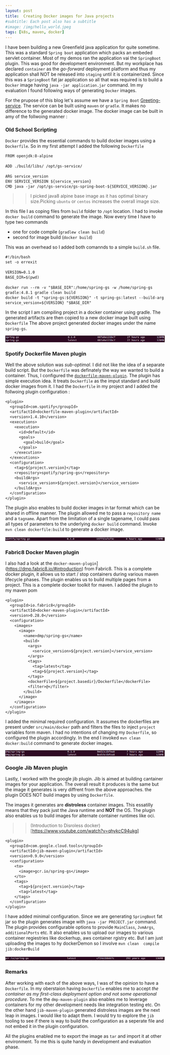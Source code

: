 ```yaml
---
layout: post
title:  Creating Docker images for Java projects
#subtitle: Each post also has a subtitle
#image: /img/hello_world.jpeg
tags: [k8s, maven, docker]
---
```

I have been building a new Greenfield java application for quite sometime. This was a standard `Spring boot` application which packs an embeded servlet container. Most of my demos ran the application vai the `SpringBoot` plugin. This was good for development environment. But my workplace has declared `container` as the *go-forward* deployment platform and thus my application shall NOT be released into `staging` until it is containerized. Since this was a `SpringBoot` fat jar application so all that was required is to build a `Docker` image having `java -jar application.jar` command. Im my evaluation I found following ways of generating `Docker` images.

For the prupose of this blog let's assume we have a `Spring Boot` [Greeting-service](https://spring.io/guides/gs/rest-service/). The service can be built using `maven` or `gradle`. It makes no difference to the generated docker image. The docker image can be built in amy of the follwoing manner :

### Old School Scripting
`Docker` provides the essential commands to build docker images using a `Dockerfile`. So in my first attempt I added the following `Dockerfile`

```
FROM openjdk:8-alpine

ADD ./build/libs/ /opt/gs-service/

ARG service_version
ENV SERVICE_VERSION ${service_version}
CMD java -jar /opt/gs-service/gs-spring-boot-${SERVICE_VERSION}.jar
```
>> I picked java8 alpine base image as it has optimal binary size.Picking `ubuntu` or `centos`  increases the overall image size.

In this file I as coping files from `build` folder to `/opt` location.  I had to invoke `docker build` command to generate the image. Now every time I have to type two commands
- one for code compile (`gradlew clean build`)
- second for  image build (`docker build`)   

This was an overhead so I added both comannds to a simple `build.sh` file.
```
#!/bin/bash
set -o errexit

VERSION=0.1.0
BASE_DIR=$(pwd)

docker run --rm -v "$BASE_DIR":/home/spring-gs -w /home/spring-gs gradle:4.8.1 gradle clean build
docker build -t "spring-gs:${VERSION}" -t spring-gs:latest --build-arg service_version=${VERSION} "$BASE_DIR"

```

In the script I am compiling project in a docker container using gradle. The generated artifacts are then copied to a new docker image built using `Dockerfile` The above project generated docker images under the name `spring-gs`.

![Script-docker-image](/img/script-docker-image.png)

### Spotify Dockerfile Maven plugin

Well the above solution was *sub-optimal*. I did not like the idea of a separate build script. But the `Dockerfile` was definately the way we wanted to build a container. Thus, I configured the [`dockerfile-maven-plugin`](https://github.com/spotify/dockerfile-maven). The plugin has simple execution idea. It treats `Dockerfile` as the imput standard and build docker images from it. I had the `Dockerfile` in my project and I added the follwoing plugin configuration :

```
<plugin>
  <groupId>com.spotify</groupId>
  <artifactId>dockerfile-maven-plugin</artifactId>
  <version>1.4.10</version>
  <executions>
    <execution>
      <id>default</id>
      <goals>
        <goal>build</goal>
      </goals>
    </execution>
  </executions>
  <configuration>
    <tag>${project.version}</tag>
    <repository>spotify/spring-gs</repository>
    <buildArgs>
      <service_version>${project.version}</service_version>
    </buildArgs>
  </configuration>
</plugin>
```
The plugin also enables to build docker images in tar format which can be shared in offline manner. The plugin allowed me to pass a `repository name` and  a `tagname`. Apart from the limitation of a single tagename, I could pass all types of parameters to the underlying `docker build` command. Invoke `mvn clean dockerfile:build` to generate a docker image.

![spotify-docker-image](/img/spotify-docker-image.png)

### Fabric8 Docker Maven plugin

I also had a look at the `docker-maven-plugin`](https://dmp.fabric8.io/#introduction) from Fabric8. This is a complete docker plugin, it allows us to start / stop containers during various maven lifecycle phases. The plugin enables us to build multiple pages from a project. This is a complete docker toolkit for maven. I added the plugin to my maven pom

```
<plugin>
  <groupId>io.fabric8</groupId>
  <artifactId>docker-maven-plugin</artifactId>
  <version>0.28.0</version>
  <configuration>
    <images>
      <image>
        <name>dmp/spring-gs</name>
        <build>
          <args>
            <service_version>${project.version}</service_version>
          </args>
          <tags>
            <tag>latest</tag>
            <tag>${project.version}</tag>
          </tags>
          <dockerFile>${project.basedir}/Dockerfile</dockerFile>
          <filter>@</filter>
        </build>
      </image>
    </images>
  </configuration>
</plugin>
```
I added the minimal required configuration. It assumes the dockerfiles are present under `src/main/docker` path and filters the files to inject `project` variables form maven. I had no intentions of changing my `Dockerfile`, so configured the plugin accordingly. In the end I invoked `mvn clean docker:build` command to generate docker images.

![dmp-docker-image](/img/dmp-docker-image.png)

### Google Jib Maven plugin
Lastly, I worked with the google jib plugin. Jib is aimed at building cantainer images for your application. The overall result it produces is the same but the image it generates is very diffrent from the above approaches. the plugin DOES NOT build images by using `Dockerfile`.

The images it generates are **distroless** container images. This essatilly means that they pack just the Java runtime and **NOT** the OS. The plugin also enables us to build images for alternate container runtimes like oci.

>> (Introduction to Disroless docker)[https://www.youtube.com/watch?v=qhykcC94ukg]

```
<plugin>
  <groupId>com.google.cloud.tools</groupId>
  <artifactId>jib-maven-plugin</artifactId>
  <version>0.9.0</version>
  <configuration>
    <to>
      <image>gcr.io/spring-gs</image>
    </to>
    <tags>
      <tag>${project.version}</tag>
      <tag>latest</tag>
    </tags>
  </configuration>
</plugin>
```
I have added minimal configuration. Since we are generating `SpringBoot` fat jar so the plugin generates image with `java -jar PROJECT.jar` command. The plugin provides configurable options to provide `MainClass`, `JvmArgs`, `additionalPorts` etc. It also enables us to upload our images to various container regiestries like dockerhup, aws container rgistry etc. But I am just uploading the images to hy dockerDemon so I involve `mvn clean  compile jib:dockerBuild`

![jib-docker-image](/img/jib-docker-image.png)

### Remarks
After working with each of the above ways, I was of the opinion to have a `Dockerfile`. In my oberstaion having `Dockerfile` enables me to accept *the container as my first-class deployment option and not some operational procedure*. To me the `dmp-maven-plugin` also enables me to leverage containers for my other development needs like integration testing etc. On the other hand `jib-maven-plugin` generated distroless images are the next leap in images. I would like to adapt them.  I would try to explore the `jib` tooling to see if there is way to build the configuration as a seperate file and not embed it in the plugin configuration.

All the plugins enabled me to export the image as `tar` and import it at other environment. To me this is quite handy in development and evaluation phase.
